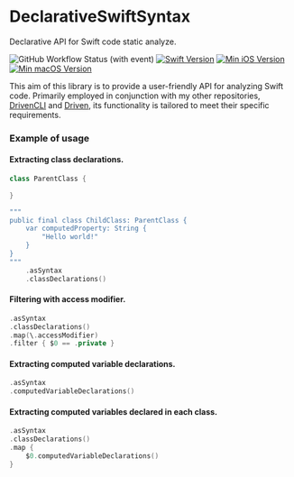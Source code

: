 # DeclarativeSwiftSyntax
Declarative API for Swift code static analyze. 

![GitHub Workflow Status (with event)](https://img.shields.io/github/actions/workflow/status/Arman1997/DeclarativeSwiftSyntax/swift.yml?logo=github)
[![Swift Version](https://img.shields.io/badge/swift--tools--version-5.7.1-orange.svg?logo=swift)](5.7.1)
[![Min iOS Version](https://img.shields.io/badge/min--iOS--version-16.0-blue.svg?logo=apple)](16.0)
[![Min macOS Version](https://img.shields.io/badge/min--macOS--version-10.15-blue.svg?logo=macos)](10.15)



This aim of this library is to provide a user-friendly API for analyzing Swift code. Primarily employed in conjunction with my other repositories, [DrivenCLI]() and [Driven](https://github.com/Arman1997/Driven), its functionality is tailored to meet their specific requirements.

### Example of usage

#### Extracting class declarations.

```swift
class ParentClass {
    
}

"""
public final class ChildClass: ParentClass {
    var computedProperty: String {
        "Hello world!"
    }
}
"""
    .asSyntax
    .classDeclarations()
```

#### Filtering with access modifier.

```swift
.asSyntax
.classDeclarations()
.map(\.accessModifier)
.filter { $0 == .private }
```

#### Extracting computed variable declarations.

```swift
.asSyntax
.computedVariableDeclarations()
```

#### Extracting computed variables declared in each class.

```swift
.asSyntax
.classDeclarations()
.map {
    $0.computedVariableDeclarations()
}
```
